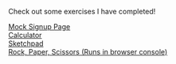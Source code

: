 Check out some exercises I have completed!

[Mock Signup Page](<https://cdrury0.github.io/OdinProjectExercises/Signup Page/index.html>)  
[Calculator](https://cdrury0.github.io/OdinProjectExercises/Calculator/index.html)  
[Sketchpad](https://cdrury0.github.io/OdinProjectExercises/Sketchpad/index.html)  
[Rock, Paper, Scissors (Runs in browser console)](<https://cdrury0.github.io/OdinProjectExercises/Rock Paper Scissors/index.html>)  
